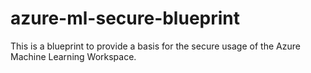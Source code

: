 # azure-ml-secure-blueprint
This is a blueprint to provide a basis for the secure usage of the Azure Machine Learning Workspace.